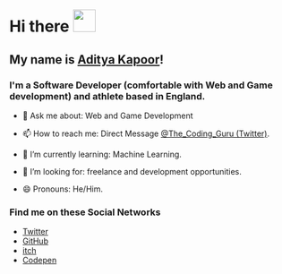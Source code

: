 # Hi there <img src="https://media.giphy.com/media/hvRJCLFzcasrR4ia7z/giphy.gif" width="40px"></a>

## My name is [Aditya Kapoor](https://twitter.com/The_Coding_Guru)!

### I'm a Software Developer (comfortable with Web and Game development) and athlete based in England.

- 💬 Ask me about: Web and Game Development

- 📫 How to reach me: Direct Message [@The_Coding_Guru (Twitter)](https://twitter.com/The_Coding_Guru).

- 🌱 I’m currently learning: Machine Learning. 

- 👯 I’m looking for: freelance and development opportunities.

- 😄 Pronouns: He/Him.


### Find me on these Social Networks  

- [Twitter](https://twitter.com/The_Coding_Guru)
- [GitHub](https://github.com/TheCodingGuru)
- [itch](https:/thecodingguru.itch.io)
- [Codepen](https://codepen.io/TheCodingGuru)




<!--
**thedizzyprogrammer/thedizzyprogrammer** is a ✨ _special_ ✨ repository because its `README.md` (this file) appears on your GitHub profile.

Here are some ideas to get you started:

- 🔭 I’m currently working on ...
- 🌱 I’m currently learning ...
- 👯 I’m looking to collaborate on ...
- 🤔 I’m looking for help with ...
- 💬 Ask me about ...
- 📫 How to reach me: ...
- 😄 Pronouns: ...
- ⚡ Fun fact: ...
-->

